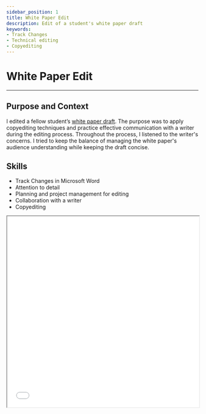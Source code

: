 ```yaml
---
sidebar_position: 1
title: White Paper Edit
description: Edit of a student's white paper draft
keywords: 
- Track Changes
- Technical editing
- Copyediting 
---
```

# White Paper Edit 

---

## Purpose and Context

I edited a fellow student’s [white paper draft](https://www.dropbox.com/scl/fi/8h9u2v1eobuz5h9t8qtsv/JGuinoiseau-White-Paper-Edit.docx?rlkey=3ygi36e72lxo2mu4kqep5mwel&st=2uizd5ln&dl=0). The purpose was to apply copyediting techniques and practice effective communication with a writer during the editing process. Throughout the process, I listened to the writer's concerns. I tried to keep the balance of managing the white paper's audience understanding while keeping the draft concise.

## Skills
- Track Changes in Microsoft Word
- Attention to detail 
- Planning and project management for editing
- Collaboration with a writer
- Copyediting

<iframe
  src="/Portfolio/files/edit.pdf"
  width="100%"
  height="500px"
></iframe>